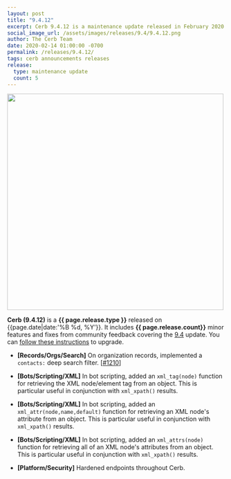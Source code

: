 ```yaml
---
layout: post
title: "9.4.12"
excerpt: Cerb 9.4.12 is a maintenance update released in February 2020 with 2 minor features and fixes from community feedback.
social_image_url: /assets/images/releases/9.4/9.4.12.png
author: The Cerb Team
date: 2020-02-14 01:00:00 -0700
permalink: /releases/9.4.12/
tags: cerb announcements releases
release:
  type: maintenance update
  count: 5
---
```


<div class="cerb-screenshot">
<img src="{{page.social_image_url}}" class="screenshot" width="500">
</div>

**Cerb (9.4.12)** is a **{{ page.release.type }}** released on {{page.date|date:'%B %d, %Y'}}. It includes **{{ page.release.count}}** minor features and fixes from community feedback covering the [9.4](/releases/9.4/) update.  You can [follow these instructions](/docs/upgrading/) to upgrade.

* **[Records/Orgs/Search]** On organization records, implemented a `contacts:` deep search filter. [[#1210](https://github.com/jstanden/cerb/issues/1210)]

* **[Bots/Scripting/XML]** In bot scripting, added an `xml_tag(node)` function for retrieving the XML node/element tag from an object. This is particular useful in conjunction with `xml_xpath()` results.

* **[Bots/Scripting/XML]** In bot scripting, added an `xml_attr(node,name,default)` function for retrieving an XML node's attribute from an object. This is particular useful in conjunction with `xml_xpath()` results.

* **[Bots/Scripting/XML]** In bot scripting, added an `xml_attrs(node)` function for retrieving all of an XML node's attributes from an object. This is particular useful in conjunction with `xml_xpath()` results.

* **[Platform/Security]** Hardened endpoints throughout Cerb.

